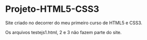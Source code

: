 # Projeto-HTML5-CSS3
 Site criado no decorrer do meu primeiro curso de HTML5 e CSS3.
 
 Os arquivos testejs1.html, 2 e 3 não fazem parte do site.
